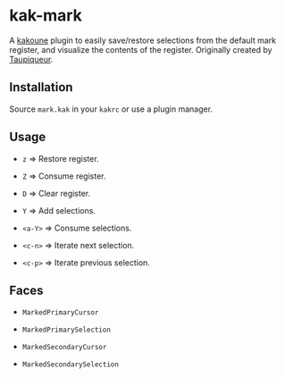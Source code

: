 # kak-mark

A [kakoune](https://kakoune.org) plugin to easily save/restore selections from
the default mark register, and visualize the contents of the register.
Originally created by [Taupiqueur](https://github.com/alexherbo2).

## Installation

Source `mark.kak` in your `kakrc` or use a plugin manager.

## Usage

- `z` ⇒ Restore register.
- `Z` ⇒ Consume register.

- `D` ⇒ Clear register.

- `Y` ⇒ Add selections.
- `<a-Y>` ⇒ Consume selections.

- `<c-n>` ⇒ Iterate next selection.
- `<c-p>` ⇒ Iterate previous selection.

## Faces

- `MarkedPrimaryCursor`
- `MarkedPrimarySelection`

- `MarkedSecondaryCursor`
- `MarkedSecondarySelection`
